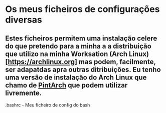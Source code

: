 # Os meus ficheiros de configurações diversas
## Estes ficheiros permitem uma instalação celere do que pretendo para a minha a a distribuição que utilizo na minha  Worksation (Arch Linux)[https://archlinux.org] mas podem, facilmente, ser adapatdas apra outras ditribuições. Eu tenho uma versão de instalação do Arch Linux que chamo de [PintArch]() que podem utilizar livremente.

.bashrc - Meu ficheiro de config do bash

